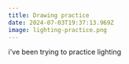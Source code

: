 ```yaml
---
title: Drawing practice
date: 2024-07-03T19:37:13.969Z
image: lighting-practice.png
---
```

i've been trying to practice lighting